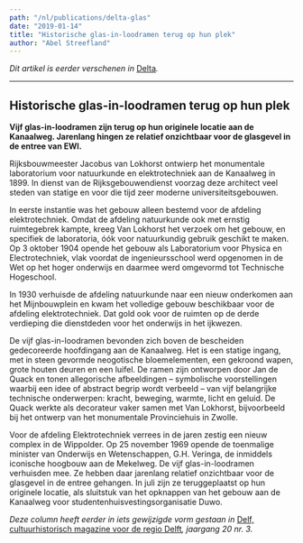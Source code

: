 ```yaml
---
path: "/nl/publications/delta-glas"
date: "2019-01-14"
title: "Historische glas-in-loodramen terug op hun plek"
author: "Abel Streefland"
---
```


*Dit artikel is eerder verschenen in* [Delta](https://www.delta.tudelft.nl/article/historische-glas-loodramen-terug-op-hun-plek)*.*

---

## Historische glas-in-loodramen terug op hun plek

**Vijf glas-in-loodramen zijn terug op hun originele locatie aan de Kanaalweg. Jarenlang hingen ze relatief onzichtbaar voor de glasgevel in de entree van EWI.**

Rijksbouwmeester Jacobus van Lokhorst ontwierp het monumentale laboratorium voor natuurkunde en elektrotechniek aan de Kanaalweg in 1899. In dienst van de Rijksgebouwendienst voorzag deze architect veel steden van statige en voor die tijd zeer moderne universiteitsgebouwen.

In eerste instantie was het gebouw alleen bestemd voor de afdeling elektrotechniek. Omdat de afdeling natuurkunde ook met ernstig ruimtegebrek kampte, kreeg Van Lokhorst het verzoek om het gebouw, en specifiek de laboratoria, óók voor natuurkundig gebruik geschikt te maken. Op 3 oktober 1904 opende het gebouw als Laboratorium voor Physica en Electrotechniek, vlak voordat de ingenieursschool werd opgenomen in de Wet op het hoger onderwijs en daarmee werd omgevormd tot Technische Hogeschool.

In 1930 verhuisde de afdeling natuurkunde naar een nieuw onderkomen aan het Mijnbouwplein en kwam het volledige gebouw beschikbaar voor de afdeling elektrotechniek. Dat gold ook voor de ruimten op de derde verdieping die dienstdeden voor het onderwijs in het ijkwezen.

De vijf glas-in-loodramen bevonden zich boven de bescheiden gedecoreerde hoofdingang aan de Kanaalweg. Het is een statige ingang, met in steen gevormde neogotische bloemelementen, een gekroond wapen, grote houten deuren en een luifel. De ramen zijn ontworpen door Jan de Quack en tonen allegorische afbeeldingen – symbolische voorstellingen waarbij een idee of abstract begrip wordt verbeeld – van vijf belangrijke technische onderwerpen: kracht, beweging, warmte, licht en geluid. De Quack werkte als decorateur vaker samen met Van Lokhorst, bijvoorbeeld bij het ontwerp van het monumentale Provinciehuis in Zwolle.

Voor de afdeling Elektrotechniek verrees in de jaren zestig een nieuw complex in de Wippolder. Op 25 november 1969 opende de toenmalige minister van Onderwijs en Wetenschappen, G.H. Veringa, de inmiddels iconische hoogbouw aan de Mekelweg. De vijf glas-in-loodramen verhuisden mee. Ze hebben daar jarenlang relatief onzichtbaar voor de glasgevel in de entree gehangen. In juli zijn ze teruggeplaatst op hun originele locatie, als sluitstuk van het opknappen van het gebouw aan de Kanaalweg voor studentenhuisvestingsorganisatie Duwo.

*Deze column heeft eerder in iets gewijzigde vorm gestaan in* [Delf, cultuurhistorisch magazine voor de regio Delft](https://delfia-batavorum.nl/publicaties/delf)*, jaargang 20 nr. 3.*
